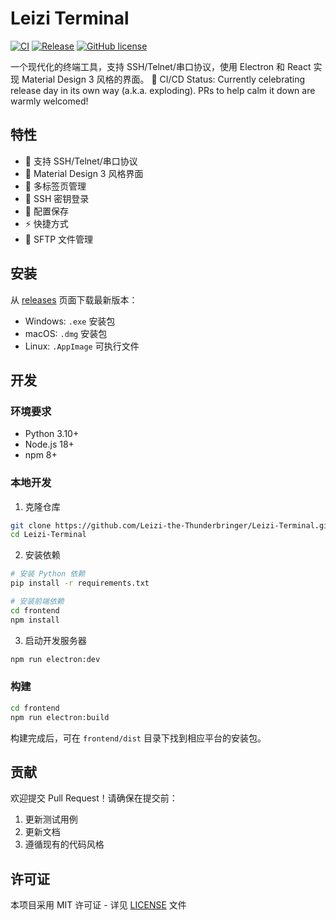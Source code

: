 # Leizi Terminal

[![CI](https://github.com/Leizi-the-Thunderbringer/Leizi-Terminal/actions/workflows/ci.yml/badge.svg)](https://github.com/Leizi-the-Thunderbringer/Leizi-Terminal/actions/workflows/ci.yml)
[![Release](https://github.com/Leizi-the-Thunderbringer/Leizi-Terminal/actions/workflows/release.yml/badge.svg)](https://github.com/Leizi-the-Thunderbringer/Leizi-Terminal/actions/workflows/release.yml)
[![GitHub license](https://img.shields.io/github/license/Leizi-the-Thunderbringer/Leizi-Terminal)](https://github.com/Leizi-the-Thunderbringer/Leizi-Terminal/blob/main/LICENSE)

一个现代化的终端工具，支持 SSH/Telnet/串口协议，使用 Electron 和 React 实现 Material Design 3 风格的界面。
🤖 CI/CD Status: Currently celebrating release day in its own way (a.k.a. exploding). PRs to help calm it down are warmly welcomed!

## 特性

- 🚀 支持 SSH/Telnet/串口协议
- 🎨 Material Design 3 风格界面
- 📑 多标签页管理
- 🔑 SSH 密钥登录
- 💾 配置保存
- ⚡ 快捷方式
- 📁 SFTP 文件管理

## 安装

从 [releases](https://github.com/Leizi-the-Thunderbringer/Leizi-Terminal/releases) 页面下载最新版本：

- Windows: `.exe` 安装包
- macOS: `.dmg` 安装包
- Linux: `.AppImage` 可执行文件

## 开发

### 环境要求

- Python 3.10+
- Node.js 18+
- npm 8+

### 本地开发

1. 克隆仓库
```bash
git clone https://github.com/Leizi-the-Thunderbringer/Leizi-Terminal.git
cd Leizi-Terminal
```

2. 安装依赖
```bash
# 安装 Python 依赖
pip install -r requirements.txt

# 安装前端依赖
cd frontend
npm install
```

3. 启动开发服务器
```bash
npm run electron:dev
```

### 构建

```bash
cd frontend
npm run electron:build
```

构建完成后，可在 `frontend/dist` 目录下找到相应平台的安装包。

## 贡献

欢迎提交 Pull Request！请确保在提交前：

1. 更新测试用例
2. 更新文档
3. 遵循现有的代码风格

## 许可证

本项目采用 MIT 许可证 - 详见 [LICENSE](LICENSE) 文件
